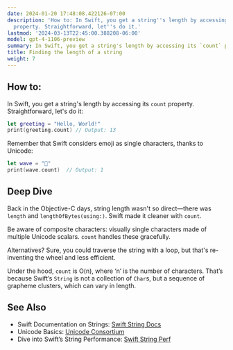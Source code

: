 ```yaml
---
date: 2024-01-20 17:48:08.422126-07:00
description: 'How to: In Swift, you get a string''s length by accessing its `count`
  property. Straightforward, let''s do it.'
lastmod: '2024-03-13T22:45:00.388208-06:00'
model: gpt-4-1106-preview
summary: In Swift, you get a string's length by accessing its `count` property.
title: Finding the length of a string
weight: 7
---
```


## How to:
In Swift, you get a string's length by accessing its `count` property. Straightforward, let's do it:

```Swift
let greeting = "Hello, World!"
print(greeting.count) // Output: 13
```

Remember that Swift considers emoji as single characters, thanks to Unicode:

```Swift
let wave = "👋"
print(wave.count)  // Output: 1
```

## Deep Dive
Back in the Objective-C days, string length wasn't so direct—there was `length` and `lengthOfBytes(using:)`. Swift made it cleaner with `count`.

Be aware of composite characters: visually single characters made of multiple Unicode scalars. `count` handles these gracefully.

Alternatives? Sure, you could traverse the string with a loop, but that's re-inventing the wheel and less efficient.

Under the hood, `count` is O(n), where ‘n’ is the number of characters. That’s because Swift’s `String` is not a collection of `Char`s, but a sequence of grapheme clusters, which can vary in length.

## See Also
- Swift Documentation on Strings: [Swift String Docs](https://developer.apple.com/documentation/swift/string)
- Unicode Basics: [Unicode Consortium](https://home.unicode.org)
- Dive into Swift’s String Performance: [Swift String Perf](https://swift.org/blog/utf8-string/)
